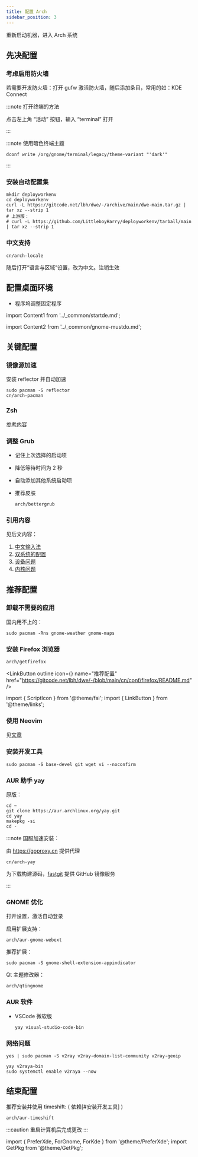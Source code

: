 ```yaml
---
title: 配置 Arch
sidebar_position: 3
---
```


重新启动机器，进入 Arch 系统

## 先决配置

### 考虑启用防火墙

若需要开发防火墙：打开 gufw 激活防火墙，随后添加条目，常用的如：KDE Connect

:::note 打开终端的方法

点击左上角 “活动” 按钮，输入 “terminal” 打开

:::

<PreferXde gnome kde>
<ForGnome>

:::note 使用暗色终端主题

    dconf write /org/gnome/terminal/legacy/theme-variant "'dark'"

:::

</ForGnome>
</PreferXde>

### 安装自动配置集

```shell
mkdir deployworkenv
cd deployworkenv
curl -L https://gitcode.net/lbh/dwe/-/archive/main/dwe-main.tar.gz | tar xz --strip 1
# 上游版：
# curl -L https://github.com/LittleboyHarry/deployworkenv/tarball/main | tar xz --strip 1
```

### 中文支持

    cn/arch-locale

<PreferXde gnome kde hideSelector>
<ForGnome>随后打开“语言与区域”设置，改为中文。注销生效</ForGnome>
</PreferXde>

## 配置桌面环境

- 程序坞调整固定程序

import Content1 from '../\_common/startde.md';

<Content1 />

import Content2 from '../\_common/gnome-mustdo.md';

<Content2 />

<!--
## KDE 软件推荐

```shell
sudo pacman -S breeze-icons adwaita-qt5 yakuake dolphin
dconf write /org/gnome/settings-daemon/plugins/media-keys/custom-keybindings/custom0/command 'yakuake'
```
 -->

## 关键配置

### 镜像源加速

<!--
# 如果默认 mirrorlist 无法下载，可先改用阿里云：
echo 'Server = https://mirrors.aliyun.com/archlinux/$repo/os/$arch' | sudo tee -a etc/pacman.d/mirrorlist
 -->

安装 reflector 并自动加速

```shell
sudo pacman -S reflector
cn/arch-pacman
```

<PreferXde gnome kde hideSelector>
<ForKde>

<!--
:::note 喜欢下拉式终端吗？

<GetPkg name="yakuake" apt pacman dnf />

安装后，搜索 `autostart` 设置自动启动 ( 添加 | 添加应用程序 )。
随后打开程序设置全局快捷键即可

:::
-->

</ForKde>
</PreferXde>

### Zsh

<a href="/docs/devenv/zsh" target="_blank" >参考内容</a>

### 调整 Grub

- 记住上次选择的启动项
- 降低等待时间为 2 秒
- 自动添加其他系统启动项
- 推荐皮肤

      arch/bettergrub

### 引用内容

见后文内容：

1. <a target="_blank" href="../mustdo/chinese">中文输入法</a>
2. <a target="_blank" href="../mustdo/dual-os">双系统的配置</a>
3. <a target="_blank" href="../mustdo/device">设备问题</a>
4. <a target="_blank" href="../mustdo/kernel">内核问题</a>

## 推荐配置

### 卸载不需要的应用

国内用不上的：

    sudo pacman -Rns gnome-weather gnome-maps

### 安装 Firefox 浏览器

    arch/getfirefox

<LinkButton outline icon={<ScriptIcon />} name="推荐配置" href="https://gitcode.net/lbh/dwe/-/blob/main/cn/conf/firefox/README.md" />

import { ScriptIcon } from '@theme/fai';
import { LinkButton } from '@theme/links';

### 使用 Neovim

见<a href="/docs/devenv/neovim" target="_blank">文章</a>

### 安装开发工具

    sudo pacman -S base-devel git wget vi --noconfirm

### AUR 助手 yay

原版：

```shell
cd ~
git clone https://aur.archlinux.org/yay.git
cd yay
makepkg -si
cd -
```

:::note 国服加速安装：

由 https://goproxy.cn 提供代理

    cn/arch-yay

为下载构建源码，[fastgit](https://doc.fastgit.org/zh-cn/guide.html) 提供 GitHub 镜像服务

:::

 <PreferXde gnome kde hideSelector>
<ForGnome>

### GNOME 优化

打开设置，激活自动登录

启用扩展支持：

    arch/aur-gnome-webext

推荐扩展：

    sudo pacman -S gnome-shell-extension-appindicator

Qt 主题修改器：

    arch/qtingnome

</ForGnome>
</PreferXde>

### AUR 软件

- VSCode 微软版

      yay visual-studio-code-bin

### 网络问题

```shell
yes | sudo pacman -S v2ray v2ray-domain-list-community v2ray-geoip

yay v2raya-bin
sudo systemctl enable v2raya --now
```

## 结束配置

推荐安装并使用 timeshift: ( 依赖[#安装开发工具] )

    arch/aur-timeshift

:::caution 重启计算机后完成更改
:::

import {
PreferXde,
ForGnome,
ForKde
} from '@theme/PreferXde';
import GetPkg from '@theme/GetPkg';
